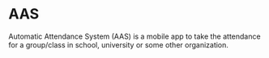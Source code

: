 # AAS
Automatic Attendance System (AAS) is a mobile app to take the attendance for a group/class in school, university or some other organization.
